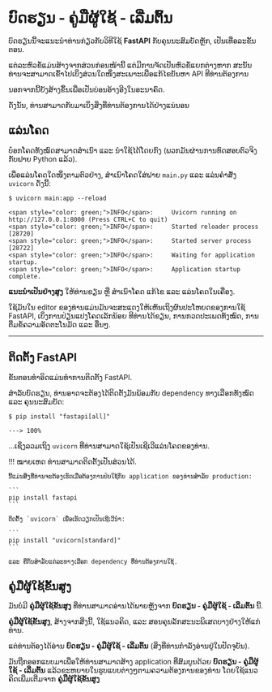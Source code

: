 # ບົດຮຽນ - ຄູ່ມືຜູ້ໃຊ້ - ເລີ່ມຕົ້ນ

ບົດຮຽນນີ້ຈະແນະນຳທ່ານກ່ຽວກັບວິທີໃຊ້ **FastAPI** ກັບຄຸນນະສົມບັດຫຼັກ, ເປັນເທື່ອລະຂັ້ນຕອນ.

ແຕ່ລະຫົວຂໍ້ແມ່ນສ້າງຈາກສ່ວນກ່ອນໜ້ານີ້ ແຕ່ມີການຈັດເປັນຫົວຂໍ້ແຍກຕ່າງຫາກ ສະນັ້ນທ່ານຈະສາມາດເຂົ້າໄປເບິ່ງສ່ວນໃດໜຶ່ງສະເພາະເພື່ອແກ້ໄຂບັນຫາ API ທີທ່ານຕ້ອງການ

ນອກຈາກນີ້ຍັງສ້າງຂຶ້ນເພື່ອເປັນບ່ອນອ້າງອີງໃນອະນາຄົດ.

ດັ່ງນັ້ນ, ທ່ານສາມາດກັບມາເບິ່ງສິ່ງທີ່ທ່ານຕ້ອງການໄດ້ຢ່າງແນ່ນອນ

## ແລ່ນໂຄດ

ບ໋ອກໂຄດທັງໝົດສາມາດສຳເນົາ ແລະ ນຳໃຊ້ໄດ້ໂດຍກົງ (ພວກມັນຜ່ານການທົດສອບຕົວຈິງກັບຟາຍ Python ແລ້ວ).

ເພື່ອແລ່ນໂຄດໃດໜຶ່ງຕາມຕົວຢ່າງ, ສຳເນົາໂຄດໃສ່ຟາຍ `main.py` ແລະ ແລ່ນຄຳສັ່ງ `uvicorn` ດັ່ງນີ້:

<div class="termy">

```console
$ uvicorn main:app --reload

<span style="color: green;">INFO</span>:     Uvicorn running on http://127.0.0.1:8000 (Press CTRL+C to quit)
<span style="color: green;">INFO</span>:     Started reloader process [28720]
<span style="color: green;">INFO</span>:     Started server process [28722]
<span style="color: green;">INFO</span>:     Waiting for application startup.
<span style="color: green;">INFO</span>:     Application startup complete.
```

</div>

**ແນະນຳເປັນຢ່າງສູງ** ໃຫ້ທ່ານຂຽນ ຫຼື ສຳເນົາໂຄດ ແກ້ໄຂ ແລະ ແລ່ນໂຄດໃນເຄື່ອງ.

ໃຊ້ມັນໃນ editor ຂອງທ່ານແມ່ນມັນຈະສະແດງໃຫ້ເຫັນເຖິງຜົນປະໂຫຍດຂອງການໃຊ້ FastAPI, ເບິ່ງການປ່ຽນແປງໂຄດເລັກນ້ອຍ ທີທ່ານໄດ້ຂຽນ, ການກວດປະເພດທັງໝົດ, ການຕື່ມຂໍ້ຄວາມອັດຕະໂນມັດ ແລະ ອື່ນໆ.

---

## ຕິດຕັ້ງ FastAPI

ຂັ້ນຕອນທຳອິດແມ່ນທຳການຕິດຕັ້ງ FastAPI.

ສຳລັບບົດຮຽນ, ທ່ານອາດຈະຕ້ອງໄດ້ຕິດຕັ້ງມັນພ້ອມກັບ dependency ທາງເລືອກທັງໝົດ ແລະ ຄຸນນະສົມບັດ:

<div class="termy">

```console
$ pip install "fastapi[all]"

---> 100%
```

</div>

...ເຊິ່ງລວມເຖິງ `uvicorn` ທີ່ທ່ານສາມາດໃຊ້ເປັນເຊີເວີແລ່ນໂຄດຂອງທ່ານ.

!!! ໝາຍເຫດ
ທ່ານສາມາດຕິດຕັ້ງເປັນສ່ວນໄດ້.

    ນີ້ແມ່ນສິ່ງທີ່ທ່ານຈະຕ້ອງເຮັດເມື່ອຕ້ອງການປັບໃຊ້ກັບ application ຂອງທ່ານສຳລັບ production:

    ```
    pip install fastapi
    ```

    ຕິດຕັ້ງ `uvicorn` ເພື່ອເຮັດວຽກເປັນເຊີເວີນຳ:

    ```
    pip install "uvicorn[standard]"
    ```

    ແລະ ຄືກັນສຳລັບແຕ່ລະທາງເລືອກ dependency ທີ່ທ່ານຕ້ອງການໃຊ້.

## ຄູ່ມືຜູ້ໃຊ້ຂັ້ນສູງ

ມັນບໍ່ມີ **ຄູ່ມືຜູ້ໃຊ້ຂັ້ນສູງ** ທີ່ທ່ານສາມາດອ່ານໄດ້ພາຍຫຼັງຈາກ **ບົດຮຽນ - ຄູ່ມືຜູ້ໃຊ້ - ເລີ່ມຕົ້ນ** ນີ້.

**ຄູ່ມືຜູ້ໃຊ້ຂັ້ນສູງ**, ສ້າງຈາກສິ່ງນີ້, ໃຊ້ແນວຄິດ, ແລະ ສອນຄຸນລັກສະນະພິເສດບາງຢ່າງໃຫ້ແກ່ທ່ານ.

ແຕ່ທ່ານຕ້ອງໄດ້ອ່ານ **ບົດຮຽນ - ຄູ່ມືຜູ້ໃຊ້ - ເລີ່ມຕົ້ນ** (ສິ່ງທີ່ທ່ານກຳລັງອ່ານຢູ່ໃນປັດຈຸບັນ).

ມັນຖືກອອກແບບມາເພື່ອໃຫ້ທ່ານສາມາດສ້າງ application ທີ່ສົມບູນດ້ວຍ **ບົດຮຽນ - ຄູ່ມືຜູ້ໃຊ້ - ເລີ່ມຕົ້ນ** ແລ້ວຂະຫຍາຍໃນຮູບແບບຕ່າງໆຕາມຄວາມຕ້ອງການຂອງທ່ານ ໂດຍໃຊ້ແນວຄິດເພີ່ມເຕີ່ມຈາກ **ຄູ່ມືຜູ້ໃຊ້ຂັ້ນສູງ**
